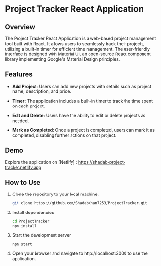 # Project Tracker React Application

## Overview

The Project Tracker React Application is a web-based project management tool built with React. It allows users to seamlessly track their projects, utilizing a built-in timer for efficient time management. The user-friendly interface is designed with Material UI, an open-source React component library implementing Google's Material Design principles.

## Features

- **Add Project:** Users can add new projects with details such as project name, description, and price.

- **Timer:** The application includes a built-in timer to track the time spent on each project.

- **Edit and Delete:** Users have the ability to edit or delete projects as needed.

- **Mark as Completed:** Once a project is completed, users can mark it as completed, disabling further actions on that project.

## Demo

Explore the application on [Netlify] : https://shadab-project-tracker.netlify.app

## How to Use

1. Clone the repository to your local machine.

   ```bash
   git clone https://github.com/ShadabKhan7253/ProjectTracker.git
   ```

2. Install dependencies

    ```bash
    cd ProjectTracker
    npm install
    ```

3. Start the development server

    ```bash
    npm start
    ```

4. Open your browser and navigate to http://localhost:3000 to use the application.

